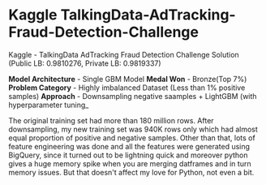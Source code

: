 # Kaggle TalkingData-AdTracking-Fraud-Detection-Challenge

Kaggle - TalkingData AdTracking Fraud Detection Challenge Solution (Public LB: 0.9810276, Private LB: 0.9819337)

**Model Architecture** - Single GBM Model
**Medal Won** - Bronze(Top 7%)
**Problem Category** - Highly imbalanced Dataset (Less than 1% positive samples)
**Approach** - Downsampling negative saamples + LightGBM (with hyperparameter tuning_

The original training set had more than 180 million rows. After downsampling, my new training set was 940K rows only which had almost equal proportion of positive and negative samples. Other than that, lots of feature engineering was done and all the features were generated using BigQuery, since it turned out to be lightning quick and moreover python gives a huge memory spike when you are merging datframes and in turn memory issues. But that doesn't affect my love for Python, not even a bit.
